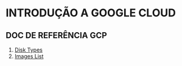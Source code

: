 # INTRODUÇÃO A GOOGLE CLOUD

## DOC DE REFERÊNCIA GCP

1. [Disk Types](https://cloud.google.com/compute/docs/disks#disk-types "Disk Types")
5. [Images List](https://cloud.google.com/compute/docs/images/os-details?hl=pt-br "Images List")